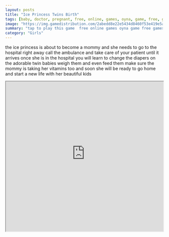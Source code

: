 ```yaml
---
layout: posts
title: "Ice Princess Twins Birth"
tags: [baby, doctor, pregnant, free, online, games, oyna, game, free, games, play, play, games]
image: "https://img.gamedistribution.com/2abedd8e22e5434d8460f53e419e5ab1-512x384.jpeg"
summary: "tap to play this game  free online games oyna game free games play play games"
category: "Girls"
---
```


the ice princess is about to become a mommy and she needs to go to the hospital right away call the ambulance and take care of your patient until it arrives once she is in the hospital you will learn to change the diapers on the adorable twin babies weigh them and even feed them make sure the mommy is taking her vitamins too and soon she will be ready to go home and start a new life with her beautiful kids

<iframe width="100%" height="480px;" src="https://html5.gamedistribution.com/2abedd8e22e5434d8460f53e419e5ab1/"></iframe>
